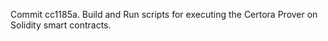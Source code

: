 Commit cc1185a.                    Build and Run scripts for executing the Certora Prover on Solidity smart contracts.